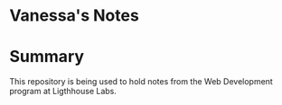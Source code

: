 # Vanessa's Notes

# Summary
This repository is being used to hold notes from the Web Development program at Ligthhouse Labs.